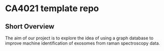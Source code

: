 # CA4021 template repo

## Short Overview

The aim of our project is to explore the idea of using a graph database to improve machine identification of exosomes from raman spectroscopy data.

